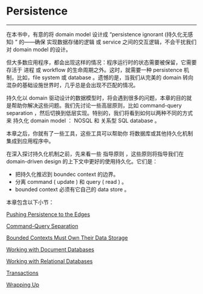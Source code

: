 # Persistence
---

在本书中，有意的将 domain model 设计成 “persistence ignorant (持久化无感知) ” 的——确保 实现数据存储的逻辑 或 service 之间的交互逻辑，不会干扰我们对 domain model 的设计。

但大多数应用程序，都会出现这样的情况：程序运行时的状态需要被保留，它需要存活于 进程 或 workflow 的生命周期之外。这时，就需要一种 persistence 机制，比如，file system 或 database 。遗憾的是，当我们从完美的 domain 转向混杂的基础设施世界时，几乎总是会出现不匹配的情况。

持久化以 domain 驱动设计的数据模型时，将会遇到很多的问题，本章的目的就是帮助你解决这些问题。我们先讨论一些高层原则，比如 command-query separation ，然后切换到低层实现。特别的，我们将看到如何以两种不同的方式来 持久化 domain model ： NOSQL 和 关系型 SQL database 。

本章之后，你就有了一些工具，这些工具可以帮助你 将数据库或其他持久化机制集成到应用程序中。

在深入探讨持久化机制之前，先来看一些 指导原则 ，这些原则将指导我们在 domain-driven design 的上下文中更好的使用持久化。它们是：
* 把持久化推迟到 boundec context 的边界。
* 分离 command ( update ) 和 query ( read ) 。
* bounded context 必须有它自己的 data store 。


本章包含以下小节：

[Pushing Persistence to the Edges](./Pushing-Persistence-to-the-Edges.md)

[Command-Query Separation](./Command-Query-Separation.md)

[Bounded Contexts Must Own Their Data Storage](./Bounded-Contexts-Must-Own-Their-Data-Storage.md)

[Working with Document Databases](./Working-with-Document-Databases.md)

[Working with Relational Databases](./Working-with-Relational-Databases.md)

[Transactions](./Transactions.md)

[Wrapping Up](./Wrapping-Up.md)